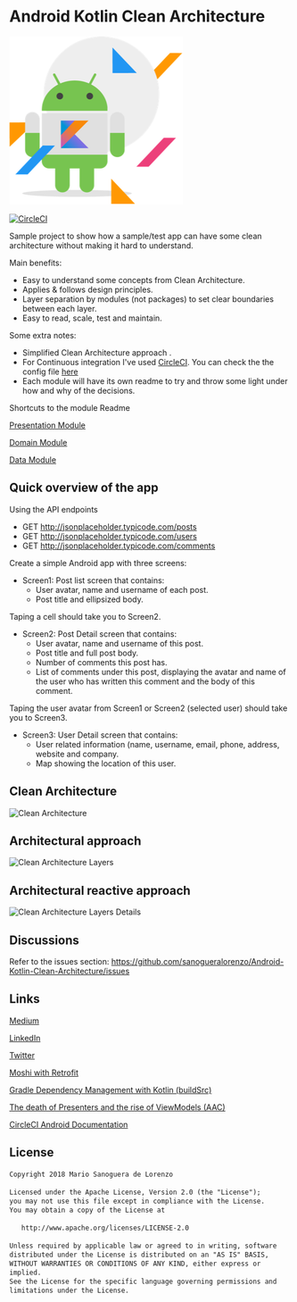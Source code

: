 Android Kotlin Clean Architecture
=

![Android Kotlin](https://github.com/sanogueralorenzo/Android-Kotlin-Clean-Architecture/blob/master/sample_images/android_kotlin.png)

[![CircleCI](https://circleci.com/gh/sanogueralorenzo/Android-Kotlin-Clean-Architecture/tree/master.svg?style=svg)](https://circleci.com/gh/sanogueralorenzo/Android-Kotlin-Clean-Architecture/tree/master)

Sample project to show how a sample/test app can have some clean architecture without making it hard to understand.

Main benefits:
- Easy to understand some concepts from Clean Architecture.
- Applies & follows design principles.
- Layer separation by modules (not packages) to set clear boundaries between each layer.
- Easy to read, scale, test and maintain.

Some extra notes:
- Simplified Clean Architecture approach .
- For Continuous integration I've used [CircleCI](https://circleci.com/gh/sanogueralorenzo/Android-Kotlin-Clean-Architecture). You can check the the config file [here](https://github.com/sanogueralorenzo/Android-Kotlin-Clean-Architecture/blob/master/.circleci/config.yml)
- Each module will have its own readme to try and throw some light under how and why of the decisions.

Shortcuts to the module Readme

[Presentation Module](https://github.com/sanogueralorenzo/Android-Kotlin-Clean-Architecture/blob/master/presentation/README.md)

[Domain Module](https://github.com/sanogueralorenzo/Android-Kotlin-Clean-Architecture/blob/master/domain/README.md)

[Data Module](https://github.com/sanogueralorenzo/Android-Kotlin-Clean-Architecture/blob/master/data/README.md)

Quick overview of the app
-

Using the API endpoints
- GET http://jsonplaceholder.typicode.com/posts
- GET http://jsonplaceholder.typicode.com/users
- GET http://jsonplaceholder.typicode.com/comments

Create a simple Android app with three screens:
- Screen1: Post list screen that contains:
    - User avatar, name and username of each post.
    - Post title and ellipsized body.

Taping a cell should take you to Screen2.

- Screen2: Post Detail screen that contains:
    - User avatar, name and username of this post.
    - Post title and full post body.
    - Number of comments this post has.
    - List of comments under this post, displaying the avatar and name of the user who has written this comment and the body of this comment.

Taping the user avatar from Screen1 or Screen2 (selected user) should take you to Screen3.

- Screen3: User Detail screen that contains:
    - User related information (name, username, email, phone, address, website and company.
    - Map showing the location of this user.

Clean Architecture
-
![Clean Architecture](https://github.com/sanogueralorenzo/Android-Kotlin-Clean-Architecture/blob/master/sample_images/clean_architecture.png)

Architectural approach
-
![Clean Architecture Layers](https://github.com/sanogueralorenzo/Android-Kotlin-Clean-Architecture/blob/master/sample_images/clean_architecture_layers.png)

Architectural reactive approach
-
![Clean Architecture Layers Details](https://github.com/sanogueralorenzo/Android-Kotlin-Clean-Architecture/blob/master/sample_images/clean_architecture_layers_details.png)

Discussions
-

Refer to the issues section: https://github.com/sanogueralorenzo/Android-Kotlin-Clean-Architecture/issues

Links
-
[Medium](https://medium.com/@sanogueralorenzo)

[LinkedIn](https://www.linkedin.com/in/mario-sanoguera-de-lorenzo-b7b392103/)

[Twitter](https://twitter.com/MarioSanoguera)

[Moshi with Retrofit](https://proandroiddev.com/moshi-with-retrofit-in-kotlin-%EF%B8%8F-a69c2621708b)

[Gradle Dependency Management with Kotlin (buildSrc)](https://proandroiddev.com/gradle-dependency-management-with-kotlin-94eed4df9a28)

[The death of Presenters and the rise of ViewModels (AAC)](https://proandroiddev.com/the-death-of-presenters-and-the-rise-of-viewmodels-aac-f14d54b419a)

[CircleCI Android Documentation](https://circleci.com/docs/2.0/language-android/)

License
-

    Copyright 2018 Mario Sanoguera de Lorenzo

    Licensed under the Apache License, Version 2.0 (the "License");
    you may not use this file except in compliance with the License.
    You may obtain a copy of the License at

       http://www.apache.org/licenses/LICENSE-2.0

    Unless required by applicable law or agreed to in writing, software
    distributed under the License is distributed on an "AS IS" BASIS,
    WITHOUT WARRANTIES OR CONDITIONS OF ANY KIND, either express or implied.
    See the License for the specific language governing permissions and
    limitations under the License.
